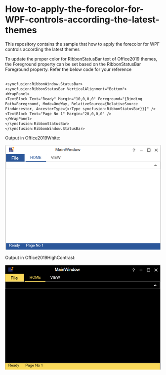 # How-to-apply-the-forecolor-for-WPF-controls-according-the-latest-themes
This repository contains the sample that how to apply the forecolor for WPF controls according the latest themes

To update the proper color for RibbonStatusBar text of Office2019 themes, the  Foreground property can be set based on the RibbonStatusBar Foreground property. Refer the below code for your reference

``` XAML

<syncfusion:RibbonWindow.StatusBar>
<syncfusion:RibbonStatusBar VerticalAlignment="Bottom">
<WrapPanel>
<TextBlock Text="Ready" Margin="10,0,0,0" Foreground="{Binding Path=Foreground, Mode=OneWay, RelativeSource={RelativeSource FindAncestor, AncestorType={x:Type syncfusion:RibbonStatusBar}}}" />
<TextBlock Text="Page No 1" Margin="20,0,0,0" />
</WrapPanel>
</syncfusion:RibbonStatusBar>
</syncfusion:RibbonWindow.StatusBar>
```

Output in Office2019White:

![RibbonStatusBar_Office2019White](Output_Office2019White.png)

Output in Office2019HighContrast:

![RibbonStatusBar_Office2019HighContrast](Output_Office2019HighContrast.png)
